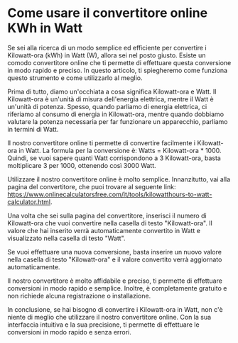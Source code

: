 Come usare il convertitore online KWh in Watt
=============================================

Se sei alla ricerca di un modo semplice ed efficiente per convertire i Kilowatt-ora (kWh) in Watt (W), allora sei nel posto giusto. Esiste un comodo convertitore online che ti permette di effettuare questa conversione in modo rapido e preciso. In questo articolo, ti spiegheremo come funziona questo strumento e come utilizzarlo al meglio.

Prima di tutto, diamo un'occhiata a cosa significa Kilowatt-ora e Watt. Il Kilowatt-ora è un'unità di misura dell'energia elettrica, mentre il Watt è un'unità di potenza. Spesso, quando parliamo di energia elettrica, ci riferiamo al consumo di energia in Kilowatt-ora, mentre quando dobbiamo valutare la potenza necessaria per far funzionare un apparecchio, parliamo in termini di Watt.

Il nostro convertitore online ti permette di convertire facilmente i Kilowatt-ora in Watt. La formula per la conversione è: Watts = Kilowatt-ora \* 1000. Quindi, se vuoi sapere quanti Watt corrispondono a 3 Kilowatt-ora, basta moltiplicare 3 per 1000, ottenendo così 3000 Watt.

Utilizzare il nostro convertitore online è molto semplice. Innanzitutto, vai alla pagina del convertitore, che puoi trovare al seguente link: <https://www.onlinecalculatorsfree.com/it/tools/kilowatthours-to-watt-calculator.html>.

Una volta che sei sulla pagina del convertitore, inserisci il numero di Kilowatt-ora che vuoi convertire nella casella di testo "Kilowatt-ora". Il valore che hai inserito verrà automaticamente convertito in Watt e visualizzato nella casella di testo "Watt".

Se vuoi effettuare una nuova conversione, basta inserire un nuovo valore nella casella di testo "Kilowatt-ora" e il valore convertito verrà aggiornato automaticamente.

Il nostro convertitore è molto affidabile e preciso, ti permette di effettuare conversioni in modo rapido e semplice. Inoltre, è completamente gratuito e non richiede alcuna registrazione o installazione.

In conclusione, se hai bisogno di convertire i Kilowatt-ora in Watt, non c'è niente di meglio che utilizzare il nostro convertitore online. Con la sua interfaccia intuitiva e la sua precisione, ti permette di effettuare le conversioni in modo rapido e senza errori.
